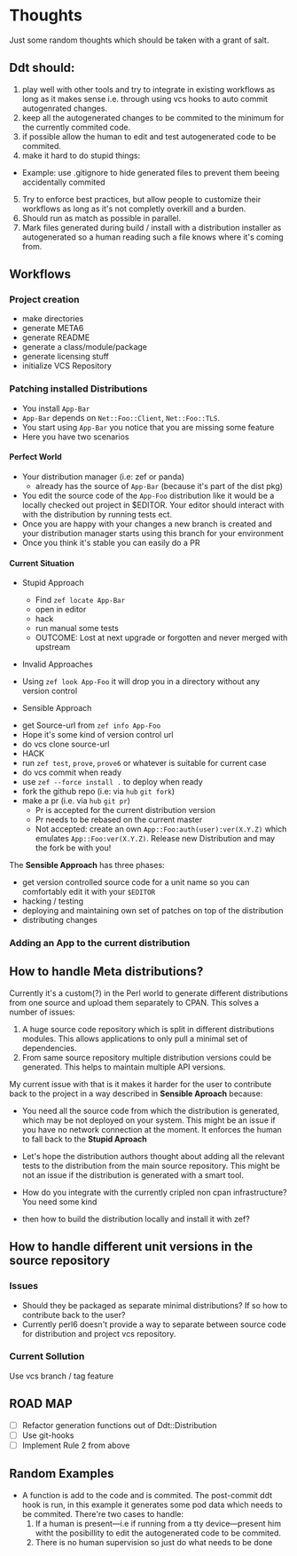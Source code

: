 # Thoughts

Just some random thoughts which should be taken with a grant of salt.

## Ddt should:
1. play well with other tools and try to integrate in existing workflows as long
   as it makes sense i.e. through using vcs hooks to auto commit autogenrated
   changes.
2. keep all the autogenerated changes to be commited to the minimum for
   the currently commited code.
3. if possible allow the human to edit and test autogenerated code to be
   commited.
4. make it hard to do stupid things:
  - Example: use .gitignore to hide generated files to prevent them beeing
    accidentally commited
5. Try to enforce best practices, but allow people to customize their workflows
   as long as it's not completly overkill and a burden.
6. Should run as match as possible in parallel.
7. Mark files generated during build / install with a distribution installer as
   autogenerated so a human reading such a file knows where it's coming
   from.


## Workflows

### Project creation

- make directories
- generate META6
- generate README
- generate a class/module/package
- generate licensing stuff
- initialize VCS Repository

### Patching installed Distributions
 - You install `App-Bar`
 - `App-Bar` depends on `Net::Foo::Client`, `Net::Foo::TLS`.
 - You start using `App-Bar` you notice that you are missing some feature
 - Here you have two scenarios
#### Perfect World
* Your distribution manager (i.e: zef or panda)
  - already has the source of `App-Bar` (because it's part of the dist pkg)
* You edit the source code of the `App-Foo` distribution like it would be a
  locally checked out project in $EDITOR. Your editor should interact with with
  the distribution by running tests ect.
* Once you are happy with your changes a new branch is created and your
  distribution manager starts using this branch for your environment
* Once you think it's stable you can easily do a PR

#### Current Situation
* Stupid Approach
  - Find `zef locate App-Bar`
  - open in editor
  - hack
  - run manual some tests
  - OUTCOME: Lost at next upgrade or forgotten and never merged with upstream

* Invalid Approaches
 - Using `zef look App-Foo` it will drop you in a directory without any version
 control

* Sensible Approach
 - get Source-url from `zef info App-Foo`
 - Hope it's some kind of version control url
 - do vcs clone source-url
 - HACK
 - run `zef test`, `prove`, `prove6` or whatever is suitable for current case
 - do vcs commit when ready
 - use `zef --force install .` to deploy when ready
 - fork the github repo (i.e: via `hub` `git fork`)
 - make a pr (i.e. via `hub` `git pr`)
   * Pr is accepted for the current distribution version
   * Pr needs to be rebased on the current master
   * Not accepted: create an own `App::Foo:auth(user):ver(X.Y.Z)` which
    emulates `App::Foo:ver(X.Y.Z)`. Release new Distribution and may the fork be
    with you!

The **Sensible Approach** has three phases:
 - get version controlled source code for a unit name so you can comfortably
 edit it with your `$EDITOR`
 - hacking / testing
 - deploying and maintaining own set of patches on top of the distribution
 - distributing changes

### Adding an App to the current distribution

## How to handle Meta distributions?

Currently it's a custom(?) in the Perl world to generate different distributions
from one source and upload them separately to CPAN. This solves a number of
issues:

1. A huge source code repository which is split in different distributions
   modules. This allows applications to only pull a minimal set of dependencies.
2. From same source repository multiple distribution versions could be
   generated. This helps to maintain multiple API versions.

My current issue with that is it makes it harder for the user to contribute back
to the project in a way described in **Sensible Aproach** because:

  - You need all the source code from which the distribution is
  generated, which may be not deployed on your system. This might be an issue if
  you have no network connection at the moment. It enforces the human to fall
  back to the **Stupid Aproach**
  - Let's hope the distribution authors thought about adding all the relevant
  tests to the distribution from the main source repository. This might be not
  an issue if the distribution is generated with a smart tool.

  - How do you integrate with the currently cripled non cpan infrastructure? You
  need some kind

 - then how to build the distribution locally and install it with zef?

## How to handle different unit versions in the source repository

### Issues
- Should they be packaged as separate minimal distributions? If so how to
contribute back to the user?
- Currently perl6 doesn't provide a way to separate between source code for
distribution and project vcs repository. 

### Current Sollution
Use vcs branch / tag feature


## ROAD MAP

* [ ] Refactor generation functions out of Ddt::Distribution
* [ ] Use git-hooks
* [ ] Implement Rule 2 from above

## Random Examples

- A function is add to the code and is commited. The post-commit ddt hook is
run, in this example it generates some pod data which needs to be commited.
There're two cases to handle:
  1. If a human is present—i.e if running from a tty device—present him witht
     the posibillity to edit the autogenerated code to be commited.
  2. There is no human supervision so just do what needs to be done
